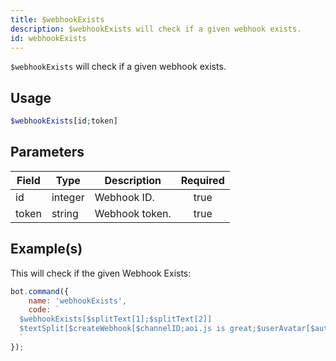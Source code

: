 ```yaml
---
title: $webhookExists
description: $webhookExists will check if a given webhook exists.
id: webhookExists
---
```


`$webhookExists` will check if a given webhook exists.

## Usage

```php
$webhookExists[id;token]
```

## Parameters

| Field | Type    | Description    | Required |
| ----- | ------- | -------------- | :------: |
| id    | integer | Webhook ID.    |   true   |
| token | string  | Webhook token. |   true   |

## Example(s)

This will check if the given Webhook Exists:

```javascript
bot.command({
    name: 'webhookExists',
    code: `
  $webhookExists[$splitText[1];$splitText[2]]
  $textSplit[$createWebhook[$channelID;aoi.js is great;$userAvatar[$authorID];Just testing.;, ];, ]
  `
});
```
